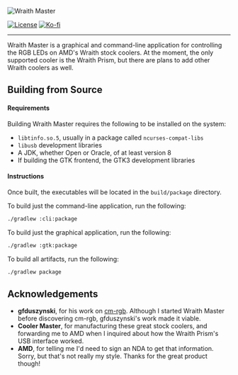 ![Wraith Master][wraith-master-logo]

[![License][license-badge]](https://www.apache.org/licenses/LICENSE-2.0.html)
[![Ko-fi][kofi-badge]](https://ko-fi.com/serebit)

---

Wraith Master is a graphical and command-line application for controlling the RGB LEDs on AMD's Wraith stock coolers. At the moment, the only supported cooler is the Wraith Prism, but there are plans to add other Wraith coolers as well.

## Building from Source

#### Requirements

Building Wraith Master requires the following to be installed on the system:
- `libtinfo.so.5`, usually in a package called `ncurses-compat-libs`
- `libusb` development libraries
- A JDK, whether Open or Oracle, of at least version 8
- If building the GTK frontend, the GTK3 development libraries

#### Instructions

Once built, the executables will be located in the `build/package` directory.

To build just the command-line application, run the following:

```bash
./gradlew :cli:package
```

To build just the graphical application, run the following:

```bash
./gradlew :gtk:package
```

To build all artifacts, run the following:

```bash
./gradlew package
```

## Acknowledgements

- **gfduszynski**, for his work on [cm-rgb](https://github.com/gfduszynski/cm-rgb). Although I started Wraith Master before discovering cm-rgb, gfduszynski's work made it viable.
- **Cooler Master**, for manufacturing these great stock coolers, and forwarding me to AMD when I inquired about how the Wraith Prism's USB interface worked.
- **AMD**, for telling me I'd need to sign an NDA to get that information. Sorry, but that's not really my style. Thanks for the great product though!

[wraith-master-logo]: https://serebit.com/images/wraith-master-banner-nopad.svg "Wraith Master"
[license-badge]: https://img.shields.io/badge/License-Apache%202.0-lightgrey.svg "License"
[kofi-badge]: https://img.shields.io/badge/-ko--fi-ff5f5f?logo=ko-fi&logoColor=white "Ko-fi"
